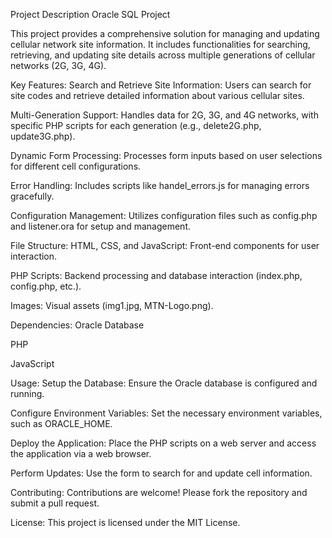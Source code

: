Project Description
Oracle SQL Project

This project provides a comprehensive solution for managing and updating cellular network site information. It includes functionalities for searching, retrieving, and updating site details across multiple generations of cellular networks (2G, 3G, 4G).

Key Features:
Search and Retrieve Site Information: Users can search for site codes and retrieve detailed information about various cellular sites.

Multi-Generation Support: Handles data for 2G, 3G, and 4G networks, with specific PHP scripts for each generation (e.g., delete2G.php, update3G.php).

Dynamic Form Processing: Processes form inputs based on user selections for different cell configurations.

Error Handling: Includes scripts like handel_errors.js for managing errors gracefully.

Configuration Management: Utilizes configuration files such as config.php and listener.ora for setup and management.

File Structure:
HTML, CSS, and JavaScript: Front-end components for user interaction.

PHP Scripts: Backend processing and database interaction (index.php, config.php, etc.).

Images: Visual assets (img1.jpg, MTN-Logo.png).

Dependencies:
Oracle Database

PHP

JavaScript

Usage:
Setup the Database: Ensure the Oracle database is configured and running.

Configure Environment Variables: Set the necessary environment variables, such as ORACLE_HOME.

Deploy the Application: Place the PHP scripts on a web server and access the application via a web browser.

Perform Updates: Use the form to search for and update cell information.

Contributing:
Contributions are welcome! Please fork the repository and submit a pull request.

License:
This project is licensed under the MIT License.
